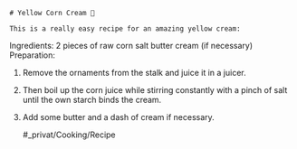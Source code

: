 
    # Yellow Corn Cream 🌽

    This is a really easy recipe for an amazing yellow cream:

Ingredients:
2 pieces of raw corn
salt
butter
cream (if necessary)
Preparation:
1. Remove the ornaments from the stalk and juice it in a juicer.
2. Then boil up the corn juice while stirring constantly with a pinch of salt until the own starch binds the cream.
3. Add some butter and a dash of cream if necessary.


    #_privat/Cooking/Recipe
    